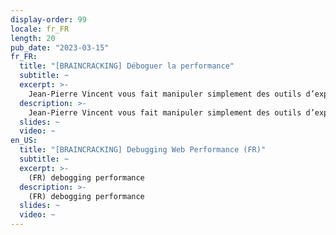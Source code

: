 ```yaml
---
display-order: 99
locale: fr_FR
length: 20
pub_date: "2023-03-15"
fr_FR:
  title: "[BRAINCRACKING] Déboguer la performance"
  subtitle: ~
  excerpt: >-
    Jean-Pierre Vincent vous fait manipuler simplement des outils d’experts que sont WebPagetest et Chrome dev tools, pour trouver les problèmes de performance d'une page.
  description: >-
    Jean-Pierre Vincent vous fait manipuler simplement des outils d’experts que sont WebPagetest et Chrome dev tools, pour trouver les problèmes de performance d'une page.
  slides: ~
  video: ~
en_US:
  title: "[BRAINCRACKING] Debugging Web Performance (FR)"
  subtitle: ~
  excerpt: >-
    (FR) debogging performance
  description: >-
    (FR) debogging performance
  slides: ~
  video: ~
---
```

